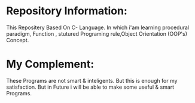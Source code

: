 # Repository Information:
This Repositery Based On C- Language.
In which i'am learning  procedural paradigm,
Function , stutured Programing rule,Object Orientation
(OOP's) Concept.
# My Complement:
These Programs are not smart & inteligents. But this is enough for my satisfaction.
But in Future i will be able to make some useful &  smart Programs.

